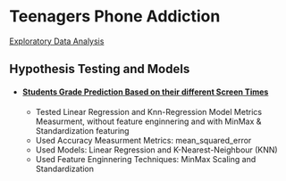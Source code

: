 # Teenagers Phone Addiction
[Exploratory Data Analysis](EDA.ipynb)

## Hypothesis Testing and Models
- #### [Students Grade Prediction Based on their different Screen Times](H1.ipynb) 
  - Tested Linear Regression and Knn-Regression Model Metrics Measurment, without feature enginnering and with MinMax & Standardization featuring
  - Used Accuracy Measurment Metrics: mean_squared_error
  - Used Models: Linear Regression and K-Nearest-Neighbour (KNN)
  - Used Feature Enginnering Techniques: MinMax Scaling and Standardization
